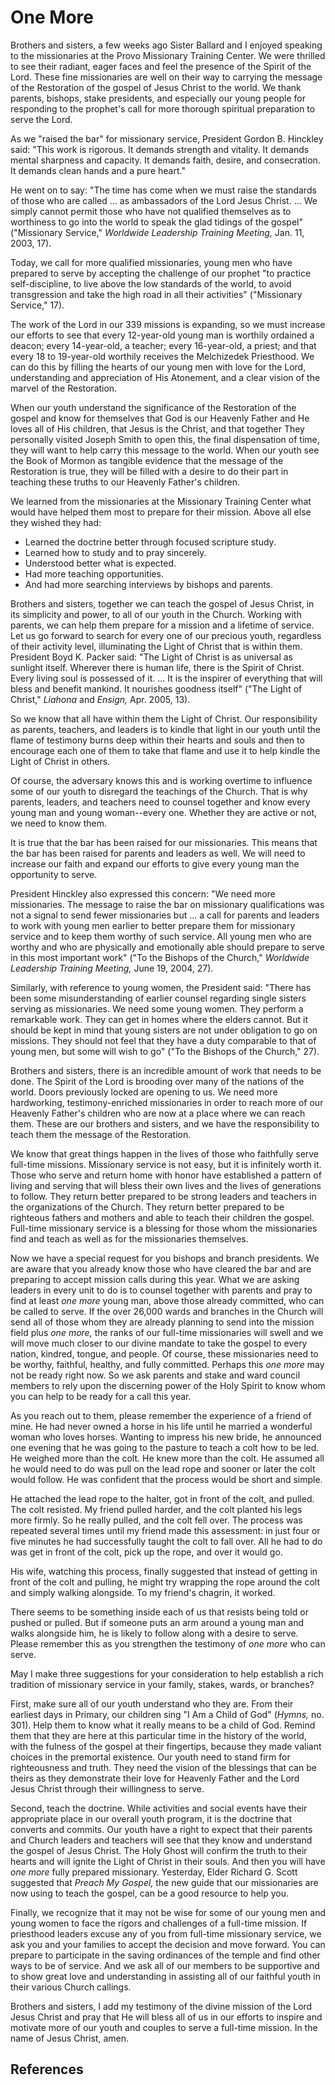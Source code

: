 # One More

Brothers and sisters, a few weeks ago Sister Ballard and I enjoyed speaking to
the missionaries at the Provo Missionary Training Center. We were thrilled to
see their radiant, eager faces and feel the presence of the Spirit of the
Lord. These fine missionaries are well on their way to carrying the message of
the Restoration of the gospel of Jesus Christ to the world. We thank parents,
bishops, stake presidents, and especially our young people for responding to
the prophet's call for more thorough spiritual preparation to serve the Lord.

As we "raised the bar" for missionary service, President Gordon B. Hinckley
said: "This work is rigorous. It demands strength and vitality. It demands
mental sharpness and capacity. It demands faith, desire, and consecration. It
demands clean hands and a pure heart."

He went on to say: "The time has come when we must raise the standards of
those who are called ... as ambassadors of the Lord Jesus Christ. ... We simply
cannot permit those who have not qualified themselves as to worthiness to go
into the world to speak the glad tidings of the gospel" ("Missionary Service,"
_Worldwide Leadership Training Meeting,_ Jan. 11, 2003, 17).

Today, we call for more qualified missionaries, young men who have prepared to
serve by accepting the challenge of our prophet "to practice self-discipline,
to live above the low standards of the world, to avoid transgression and take
the high road in all their activities" ("Missionary Service," 17).

The work of the Lord in our 339 missions is expanding, so we must increase our
efforts to see that every 12-year-old young man is worthily ordained a deacon;
every 14-year-old, a teacher; every 16-year-old, a priest; and that every 18
to 19-year-old worthily receives the Melchizedek Priesthood. We can do this by
filling the hearts of our young men with love for the Lord, understanding and
appreciation of His Atonement, and a clear vision of the marvel of the
Restoration.

When our youth understand the significance of the Restoration of the gospel
and know for themselves that God is our Heavenly Father and He loves all of
His children, that Jesus is the Christ, and that together They personally
visited Joseph Smith to open this, the final dispensation of time, they will
want to help carry this message to the world. When our youth see the Book of
Mormon as tangible evidence that the message of the Restoration is true, they
will be filled with a desire to do their part in teaching these truths to our
Heavenly Father's children.

We learned from the missionaries at the Missionary Training Center what would
have helped them most to prepare for their mission. Above all else they wished
they had:

  * Learned the doctrine better through focused scripture study. 
  * Learned how to study and to pray sincerely. 
  * Understood better what is expected. 
  * Had more teaching opportunities. 
  * And had more searching interviews by bishops and parents. 

Brothers and sisters, together we can teach the gospel of Jesus Christ, in its
simplicity and power, to all of our youth in the Church. Working with parents,
we can help them prepare for a mission and a lifetime of service. Let us go
forward to search for every one of our precious youth, regardless of their
activity level, illuminating the Light of Christ that is within them.
President Boyd K. Packer said: "The Light of Christ is as universal as
sunlight itself. Wherever there is human life, there is the Spirit of Christ.
Every living soul is possessed of it. ... It is the inspirer of everything that
will bless and benefit mankind. It nourishes goodness itself" ("The Light of
Christ," _Liahona_ and _Ensign,_ Apr. 2005, 13).

So we know that all have within them the Light of Christ. Our responsibility
as parents, teachers, and leaders is to kindle that light in our youth until
the flame of testimony burns deep within their hearts and souls and then to
encourage each one of them to take that flame and use it to help kindle the
Light of Christ in others.

Of course, the adversary knows this and is working overtime to influence some
of our youth to disregard the teachings of the Church. That is why parents,
leaders, and teachers need to counsel together and know every young man and
young woman--every one. Whether they are active or not, we need to know them.

It is true that the bar has been raised for our missionaries. This means that
the bar has been raised for parents and leaders as well. We will need to
increase our faith and expand our efforts to give every young man the
opportunity to serve.

President Hinckley also expressed this concern: "We need more missionaries.
The message to raise the bar on missionary qualifications was not a signal to
send fewer missionaries but ... a call for parents and leaders to work with
young men earlier to better prepare them for missionary service and to keep
them worthy of such service. All young men who are worthy and who are
physically and emotionally able should prepare to serve in this most important
work" ("To the Bishops of the Church," _Worldwide Leadership Training
Meeting,_ June 19, 2004, 27).

Similarly, with reference to young women, the President said: "There has been
some misunderstanding of earlier counsel regarding single sisters serving as
missionaries. We need some young women. They perform a remarkable work. They
can get in homes where the elders cannot. But it should be kept in mind that
young sisters are not under obligation to go on missions. They should not feel
that they have a duty comparable to that of young men, but some will wish to
go" ("To the Bishops of the Church," 27).

Brothers and sisters, there is an incredible amount of work that needs to be
done. The Spirit of the Lord is brooding over many of the nations of the
world. Doors previously locked are opening to us. We need more hardworking,
testimony-enriched missionaries in order to reach more of our Heavenly
Father's children who are now at a place where we can reach them. These are
our brothers and sisters, and we have the responsibility to teach them the
message of the Restoration.

We know that great things happen in the lives of those who faithfully serve
full-time missions. Missionary service is not easy, but it is infinitely worth
it. Those who serve and return home with honor have established a pattern of
living and serving that will bless their own lives and the lives of
generations to follow. They return better prepared to be strong leaders and
teachers in the organizations of the Church. They return better prepared to be
righteous fathers and mothers and able to teach their children the gospel.
Full-time missionary service is a blessing for those whom the missionaries
find and teach as well as for the missionaries themselves.

Now we have a special request for you bishops and branch presidents. We are
aware that you already know those who have cleared the bar and are preparing
to accept mission calls during this year. What we are asking leaders in every
unit to do is to counsel together with parents and pray to find at least _one
more_ young man, above those already committed, who can be called to serve. If
the over 26,000 wards and branches in the Church will send all of those whom
they are already planning to send into the mission field plus _one more,_ the
ranks of our full-time missionaries will swell and we will move much closer to
our divine mandate to take the gospel to every nation, kindred, tongue, and
people. Of course, these missionaries need to be worthy, faithful, healthy,
and fully committed. Perhaps this _one more_ may not be ready right now. So we
ask parents and stake and ward council members to rely upon the discerning
power of the Holy Spirit to know whom you can help to be ready for a call this
year.

As you reach out to them, please remember the experience of a friend of mine.
He had never owned a horse in his life until he married a wonderful woman who
loves horses. Wanting to impress his new bride, he announced one evening that
he was going to the pasture to teach a colt how to be led. He weighed more
than the colt. He knew more than the colt. He assumed all he would need to do
was pull on the lead rope and sooner or later the colt would follow. He was
confident that the process would be short and simple.

He attached the lead rope to the halter, got in front of the colt, and pulled.
The colt resisted. My friend pulled harder, and the colt planted his legs more
firmly. So he really pulled, and the colt fell over. The process was repeated
several times until my friend made this assessment: in just four or five
minutes he had successfully taught the colt to fall over. All he had to do was
get in front of the colt, pick up the rope, and over it would go.

His wife, watching this process, finally suggested that instead of getting in
front of the colt and pulling, he might try wrapping the rope around the colt
and simply walking alongside. To my friend's chagrin, it worked.

There seems to be something inside each of us that resists being told or
pushed or pulled. But if someone puts an arm around a young man and walks
alongside him, he is likely to follow along with a desire to serve. Please
remember this as you strengthen the testimony of _one more_ who can serve.

May I make three suggestions for your consideration to help establish a rich
tradition of missionary service in your family, stakes, wards, or branches?

First, make sure all of our youth understand who they are. From their earliest
days in Primary, our children sing "I Am a Child of God" (_Hymns,_ no. 301).
Help them to know what it really means to be a child of God. Remind them that
they are here at this particular time in the history of the world, with the
fulness of the gospel at their fingertips, because they made valiant choices
in the premortal existence. Our youth need to stand firm for righteousness and
truth. They need the vision of the blessings that can be theirs as they
demonstrate their love for Heavenly Father and the Lord Jesus Christ through
their willingness to serve.

Second, teach the doctrine. While activities and social events have their
appropriate place in our overall youth program, it is the doctrine that
converts and commits. Our youth have a right to expect that their parents and
Church leaders and teachers will see that they know and understand the gospel
of Jesus Christ. The Holy Ghost will confirm the truth to their hearts and
will ignite the Light of Christ in their souls. And then you will have _one
more_ fully prepared missionary. Yesterday, Elder Richard G. Scott suggested
that _Preach My Gospel,_ the new guide that our missionaries are now using to
teach the gospel, can be a good resource to help you.

Finally, we recognize that it may not be wise for some of our young men and
young women to face the rigors and challenges of a full-time mission. If
priesthood leaders excuse any of you from full-time missionary service, we ask
you and your families to accept the decision and move forward. You can prepare
to participate in the saving ordinances of the temple and find other ways to
be of service. And we ask all of our members to be supportive and to show
great love and understanding in assisting all of our faithful youth in their
various Church callings.

Brothers and sisters, I add my testimony of the divine mission of the Lord
Jesus Christ and pray that He will bless all of us in our efforts to inspire
and motivate more of our youth and couples to serve a full-time mission. In
the name of Jesus Christ, amen.

## References


